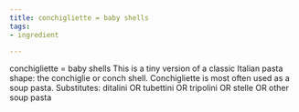 ```yaml
---
title: conchigliette = baby shells
tags:
- ingredient

---
```

conchigliette = baby shells This is a tiny version of a classic Italian pasta shape: the conchiglie or conch shell. Conchigliette is most often used as a soup pasta. Substitutes: ditalini OR tubettini OR tripolini OR stelle OR other soup pasta
